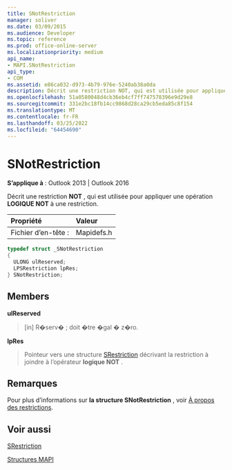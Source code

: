 ```yaml
---
title: SNotRestriction
manager: soliver
ms.date: 03/09/2015
ms.audience: Developer
ms.topic: reference
ms.prod: office-online-server
ms.localizationpriority: medium
api_name:
- MAPI.SNotRestriction
api_type:
- COM
ms.assetid: e86ca032-d973-4b79-976e-5240ab38a0da
description: Décrit une restriction NOT, qui est utilisée pour appliquer une opération LOGIQUE NOT à une restriction.
ms.openlocfilehash: 51a0580048d4cb36eb4cf7ff747578396e9d29e8
ms.sourcegitcommit: 331e2bc18fb14cc9868d28ca29cb5eda85c8f154
ms.translationtype: MT
ms.contentlocale: fr-FR
ms.lasthandoff: 03/25/2022
ms.locfileid: "64454690"
---
```

# <a name="snotrestriction"></a>SNotRestriction

  
  
**S’applique à** : Outlook 2013 | Outlook 2016 
  
Décrit une restriction **NOT** , qui est utilisée pour appliquer une opération **LOGIQUE NOT** à une restriction. 
  
|Propriété |Valeur |
|:-----|:-----|
|Fichier d’en-tête :  <br/> |Mapidefs.h  <br/> |
   
```cpp
typedef struct _SNotRestriction
{
  ULONG ulReserved;
  LPSRestriction lpRes;
} SNotRestriction;

```

## <a name="members"></a>Members

 **ulReserved**
  
> [in] R�serv� ; doit �tre �gal � z�ro.
    
 **lpRes**
  
> Pointeur vers une structure [SRestriction](srestriction.md) décrivant la restriction à joindre à l’opérateur **logique NOT** . 
    
## <a name="remarks"></a>Remarques

Pour plus d’informations sur **la structure SNotRestriction** , voir [À propos des restrictions](about-restrictions.md). 
  
## <a name="see-also"></a>Voir aussi



[SRestriction](srestriction.md)


[Structures MAPI](mapi-structures.md)


